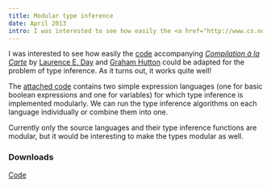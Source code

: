 ```yaml
---
title: Modular type inference
date: April 2013
intro: I was interested to see how easily the <a href="http://www.cs.nott.ac.uk/~led/code/led_alacarte_code.hs">code</a> accompanying <a href="http://www.cs.nott.ac.uk/~led/papers/led_alacarte_icfp.pdf"><i>Compilation &agrave;  la Carte</i></a> by <a href="http://www.cs.nott.ac.uk/~led/">Laurence E. Day</a> and <a href="http://www.cs.nott.ac.uk/~gmh/">Graham Hutton</a> could be adapted for the problem of type inference. As it turns out, it works quite well! 
---
```


<p>
  I was interested to see how easily the <a href="http://www.cs.nott.ac.uk/~led/code/led_alacarte_code.hs">code</a> accompanying <a href="http://www.cs.nott.ac.uk/~led/papers/led_alacarte_icfp.pdf"><i>Compilation &agrave;  la Carte</i></a> by <a href="http://www.cs.nott.ac.uk/~led/">Laurence E. Day</a> and <a href="http://www.cs.nott.ac.uk/~gmh/">Graham Hutton</a> could be adapted for the problem of type inference. As it turns out, it works quite well!
</p>

<p>
    The <a href="http://www.michael-gale.co.uk/publications/modularti.lhs">attached code</a> contains two simple expression languages (one for basic boolean expressions and one for variables) for which type inference is implemented modularly. We can run the type inference algorithms on each language individually or combine them into one.
</p>

<p>
    Currently only the source languages and their type inference functions are modular, but it would be interesting to make the types modular as well.
</p>

<h3>Downloads</h3>

<p><a href="http://www.michael-gale.co.uk/publications/modularti.lhs">Code</a></p>

